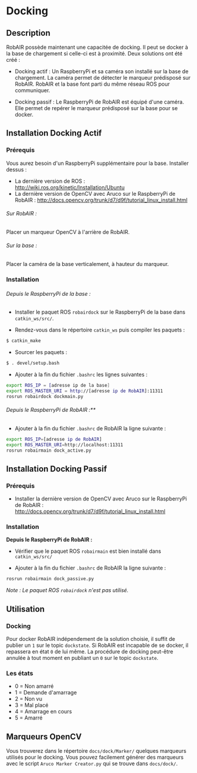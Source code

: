 # Docking

## Description

RobAIR possède maintenant une capacitée de docking. Il peut se docker à la base de chargement si celle-ci est à proximité. Deux solutions ont été créé :

- Docking actif : Un RaspberryPi et sa caméra son installé sur la base de chargement. La caméra permet de détecter le marqueur prédisposé sur RobAIR. RobAIR et la base font parti du même réseau ROS pour communiquer.

- Docking passif : Le RaspberryPi de RobAIR est équipé d'une caméra. Elle permet de repérer le marqueur prédisposé sur la base pour se docker.

## Installation Docking Actif

### Prérequis

Vous aurez besoin d'un RaspberryPi supplémentaire pour la base.
Installer dessus :

- La dernière version de ROS : http://wiki.ros.org/kinetic/Installation/Ubuntu
- La dernière version de OpenCV avec Aruco sur le RaspberryPi de RobAIR : http://docs.opencv.org/trunk/d7/d9f/tutorial_linux_install.html

###### Sur RobAIR :

Placer un marqueur OpenCV à l'arrière de RobAIR.

###### Sur la base :

Placer la caméra de la base verticalement, à hauteur du marqueur.

### Installation

###### Depuis le RaspberryPi de la base :

- Installer le paquet ROS `robairdock` sur le RaspberryPi de la base dans `catkin_ws/src/`.

- Rendez-vous dans le répertoire `catkin_ws` puis compiler les paquets :
```bash
$ catkin_make
```

- Sourcer les paquets :
```bash
$ . devel/setup.bash
```

- Ajouter à la fin du fichier `.bashrc` les lignes suivantes :
```bash
export ROS_IP = [adresse ip de la base]
export ROS_MASTER_URI = http://[adresse ip de RobAIR]:11311
rosrun robairdock dockmain.py
```

###### Depuis le RaspberryPi de RobAIR :**

- Ajouter à la fin du fichier `.bashrc` de RobAIR la ligne suivante :
```bash
export ROS_IP=[adresse ip de RobAIR]
export ROS_MASTER_URI=http://localhost:11311
rosrun robairmain dock_active.py
```

## Installation Docking Passif

### Prérequis

- Installer la dernière version de OpenCV avec Aruco sur le RaspberryPi de RobAIR : http://docs.opencv.org/trunk/d7/d9f/tutorial_linux_install.html

### Installation

**Depuis le RaspberryPi de RobAIR :**

- Vérifier que le paquet ROS `robairmain` est bien installé dans `catkin_ws/src/`

- Ajouter à la fin du fichier `.bashrc` de RobAIR la ligne suivante :
```bash
rosrun robairmain dock_passive.py
```

*Note : Le paquet ROS `robairdock` n'est pas utilisé.*

## Utilisation

### Docking

Pour docker RobAIR indépendement de la solution choisie, il suffit de publier un `1` sur le topic `dockstate`. Si RobAIR est incapable de se docker, il repassera en état `0` de lui même.
La procédure de docking peut-être annulée à tout moment en publiant un `0` sur le topic `dockstate`.

### Les états

- 0 = Non amarré
- 1 = Demande d'amarrage
- 2 = Non vu
- 3 = Mal placé
- 4 = Amarrage en cours
- 5 = Amarré

## Marqueurs OpenCV

Vous trouverez dans le répertoire `docs/dock/Marker/` quelques marqueurs utilisés pour le docking.
Vous pouvez facilement générer des marqueurs avec le script `Aruco Marker Creator.py` qui se trouve dans `docs/dock/`.


